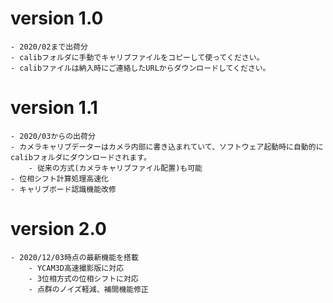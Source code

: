 # version 1.0 
	- 2020/02まで出荷分
	- calibフォルダに手動でキャリブファイルをコピーして使ってください。
	- calibファイルは納入時にご連絡したURLからダウンロードしてください。

# version 1.1
	- 2020/03からの出荷分
	- カメラキャリブデーターはカメラ内部に書き込まれていて、ソフトウェア起動時に自動的にcalibフォルダにダウンロードされます。
		- 従来の方式(カメラキャリブファイル配置)も可能
	- 位相シフト計算処理高速化
	- キャリブボード認識機能改修

# version 2.0
	- 2020/12/03時点の最新機能を搭載
	    - YCAM3D高速撮影版に対応
	    - 3位相方式の位相シフトに対応
	    - 点群のノイズ軽減、補間機能修正